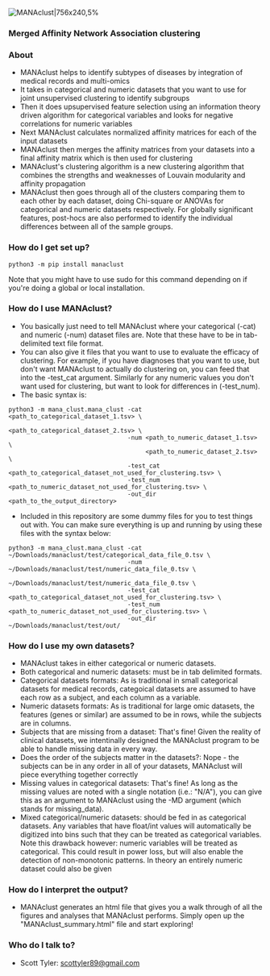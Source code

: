 ![MANAclust|756x240,5%](logo_V1.jpg)

### Merged Affinity Network Association clustering ###

### About ###
* MANAclust helps to identify subtypes of diseases by integration of medical records and multi-omics
* It takes in categorical and numeric datasets that you want to use for joint unsupervised clustering to identify subgroups
* Then it does upsupervised feature selection using an information theory driven algorithm for categorical variables and looks for negative correlations for numeric variables
* Next MANAclust calculates normalized affinity matrices for each of the input datasets
* MANAclust then merges the affinity matrices from your datasets into a final affinity matrix which is then used for clustering
* MANAclust's clustering algorithm is a new clustering algorithm that combines the strengths and weaknesses of Louvain modularity and affinity propagation
* MANAclust then goes through all of the clusters comparing them to each other by each dataset, doing Chi-square or ANOVAs for categorical and numeric datasets respectively. For globally significant features, post-hocs are also performed to identify the individual differences between all of the sample groups.

### How do I get set up? ###

```
python3 -m pip install manaclust
```
Note that you might have to use sudo for this command depending on if you're doing a global or local installation.

### How do I use MANAclust? ###

* You basically just need to tell MANAclust where your categorical (-cat) and numeric (-num) dataset files are. Note that these have to be in tab-delimited text file format.
* You can also give it files that you want to use to evaluate the efficacy of clustering. For example, if you have diagnoses that you want to use, but don't want MANAclust to actually do clustering on, you can feed that into the -test_cat argument. Similarly for any numeric values you don't want used for clustering, but want to look for differences in (-test_num).
* The basic syntax is:

```
python3 -m mana_clust.mana_clust -cat <path_to_categorical_dataset_1.tsv> \
                                      <path_to_categorical_dataset_2.tsv> \
							     -num <path_to_numeric_dataset_1.tsv> \
								      <path_to_numeric_dataset_2.tsv> \
							     -test_cat <path_to_categorical_dataset_not_used_for_clustering.tsv> \
								 -test_num <path_to_numeric_dataset_not_used_for_clustering.tsv> \
								 -out_dir <path_to_the_output_directory>

```

* Included in this repository are some dummy files for you to test things out with. You can make sure everything is up and running by using these files with the syntax below:

```
python3 -m mana_clust.mana_clust -cat ~/Downloads/manaclust/test/categorical_data_file_0.tsv \
							     -num ~/Downloads/manaclust/test/numeric_data_file_0.tsv \
								      ~/Downloads/manaclust/test/numeric_data_file_0.tsv \
							     -test_cat <path_to_categorical_dataset_not_used_for_clustering.tsv> \
								 -test_num <path_to_numeric_dataset_not_used_for_clustering.tsv> \
								 -out_dir ~/Downloads/manaclust/test/out/
```

### How do I use my own datasets? ###
* MANAclust takes in either categorical or numeric datasets.
* Both categorical and numeric datasets: must be in tab delimited formats.
* Categorical datasets formats: As is traditional in small categorical datasets for medical records, categoical datasets are assumed to have each row as a subject, and each column as a variable. 
* Numeric datasets formats: As is traditional for large omic datasets, the features (genes or similar) are assumed to be in rows, while the subjects are in columns.
* Subjects that are missing from a dataset: That's fine! Given the reality of clinical datasets, we intentinally designed the MANAclust program to be able to handle missing data in every way. 
* Does the order of the subjects matter in the datasets?: Nope - the subjects can be in any order in all of your datasets, MANAclust will piece everything together correctly
* Missing values in categorical datasets: That's fine! As long as the missing values are noted with a single notation (i.e.: "N/A"), you can give this as an argument to MANAclust using the -MD argument (which stands for missing_data).
* Mixed categorical/numeric datasets: should be fed in as categorical datasets. Any variables that have float/int values will automatically be digitized into bins such that they can be treated as categorical variables. Note this drawback however: numeric variables will be treated as categorical. This could result in power loss, but will also enable the detection of non-monotonic patterns. In theory an entirely numeric dataset could also be given 

### How do I interpret the output? ###
* MANAclust generates an html file that gives you a walk through of all the figures and analyses that MANAclust performs. Simply open up the "MANAclust_summary.html" file and start exploring!

### Who do I talk to? ###

* Scott Tyler: scottyler89@gmail.com
